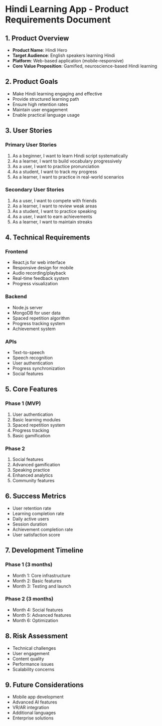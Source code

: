 # Hindi Learning App - Product Requirements Document

## 1. Product Overview
- **Product Name**: Hindi Hero
- **Target Audience**: English speakers learning Hindi
- **Platform**: Web-based application (mobile-responsive)
- **Core Value Proposition**: Gamified, neuroscience-based Hindi learning

## 2. Product Goals
- Make Hindi learning engaging and effective
- Provide structured learning path
- Ensure high retention rates
- Maintain user engagement
- Enable practical language usage

## 3. User Stories
### Primary User Stories
1. As a beginner, I want to learn Hindi script systematically
2. As a learner, I want to build vocabulary progressively
3. As a user, I want to practice pronunciation
4. As a student, I want to track my progress
5. As a learner, I want to practice in real-world scenarios

### Secondary User Stories
1. As a user, I want to compete with friends
2. As a learner, I want to review weak areas
3. As a student, I want to practice speaking
4. As a user, I want to earn achievements
5. As a learner, I want to maintain streaks

## 4. Technical Requirements
### Frontend
- React.js for web interface
- Responsive design for mobile
- Audio recording/playback
- Real-time feedback system
- Progress visualization

### Backend
- Node.js server
- MongoDB for user data
- Spaced repetition algorithm
- Progress tracking system
- Achievement system

### APIs
- Text-to-speech
- Speech recognition
- User authentication
- Progress synchronization
- Social features

## 5. Core Features
### Phase 1 (MVP)
1. User authentication
2. Basic learning modules
3. Spaced repetition system
4. Progress tracking
5. Basic gamification

### Phase 2
1. Social features
2. Advanced gamification
3. Speaking practice
4. Enhanced analytics
5. Community features

## 6. Success Metrics
- User retention rate
- Learning completion rate
- Daily active users
- Session duration
- Achievement completion rate
- User satisfaction score

## 7. Development Timeline
### Phase 1 (3 months)
- Month 1: Core infrastructure
- Month 2: Basic features
- Month 3: Testing and launch

### Phase 2 (3 months)
- Month 4: Social features
- Month 5: Advanced features
- Month 6: Optimization

## 8. Risk Assessment
- Technical challenges
- User engagement
- Content quality
- Performance issues
- Scalability concerns

## 9. Future Considerations
- Mobile app development
- Advanced AI features
- VR/AR integration
- Additional languages
- Enterprise solutions 